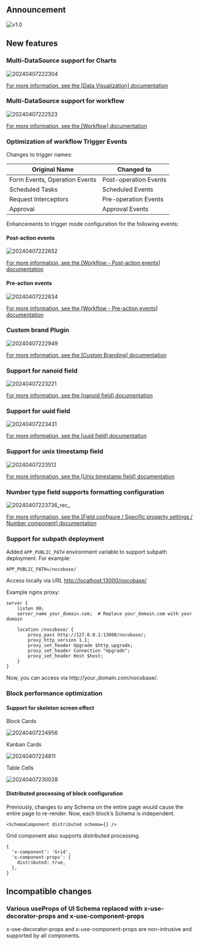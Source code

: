 ## Announcement

![v1.0](https://nocobase-docs.oss-cn-beijing.aliyuncs.com/img_v3_029o_3dd91ba0-bb96-4315-a273-208f06d432fg.png)

## New features

### Multi-DataSource support for Charts

![20240407222304](https://nocobase-docs.oss-cn-beijing.aliyuncs.com/20240407222304.png)

[For more information, see the [Data Visualization] documentation](https://docs.nocobase.com/handbook/data-visualization)

### Multi-DataSource support for workflow

![20240407222523](https://nocobase-docs.oss-cn-beijing.aliyuncs.com/20240407222523.png)

[For more information, see the [Workflow] documentation](https://docs.nocobase.com/handbook/workflow)

### Optimization of workflow Trigger Events

Changes to trigger names:


| Original Name                 | Changed to            |
| ----------------------------- | --------------------- |
| Form Events, Operation Events | Post-operation Events |
| Scheduled Tasks               | Scheduled Events      |
| Request Interceptors          | Pre-operation Events  |
| Approval                      | Approval Events       |

Enhancements to trigger mode configuration for the following events:

#### Post-action events

![20240407222652](https://nocobase-docs.oss-cn-beijing.aliyuncs.com/20240407222652.png)

[For more information, see the [Workflow - Post-action events] documentation](https://docs.nocobase.com/handbook/workflow-custom-action-trigger)

#### Pre-action events

![20240407222834](https://nocobase-docs.oss-cn-beijing.aliyuncs.com/20240407222834.png)

[For more information, see the [Workflow - Pre-action events] documentation](https://docs.nocobase.com/handbook/workflow-request-interceptor)

### Custom brand Plugin

![20240407222949](https://nocobase-docs.oss-cn-beijing.aliyuncs.com/20240407222949.png)

[For more information, see the [Custom Branding] documentation](https://docs.nocobase.com/handbook/custom-brand)

### Support for nanoid field

![20240407223221](https://nocobase-docs.oss-cn-beijing.aliyuncs.com/20240407223221.png)

[For more information, see the [nanoid field] documentation](https://docs.nocobase.com/handbook/data-modeling/collection-fields/advanced/nano-id)

### Support for uuid field

![20240407223431](https://nocobase-docs.oss-cn-beijing.aliyuncs.com/20240407223431.png)

[For more information, see the [uuid field] documentation](https://docs.nocobase.com/handbook/data-modeling/collection-fields/advanced/uuid)

### Support for unix timestamp field

![20240407223512](https://nocobase-docs.oss-cn-beijing.aliyuncs.com/20240407223512.png)

[For more information, see the [Unix timestamp field] documentation](https://docs.nocobase.com/handbook/data-modeling/collection-fields/datetime/unix-timestamp)

### Number type field supports formatting configuration

![20240407223736_rec_](https://nocobase-docs.oss-cn-beijing.aliyuncs.com/20240407223736_rec_.gif)

[For more information, see the [Field configure / Specific property settings / Number component] documentation](https://docs.nocobase.com/handbook/ui/fields/field-settings/number-format)

### Support for subpath deployment

Added `APP_PUBLIC_PATH` environment variable to support subpath deployment. For example:

```
APP_PUBLIC_PATH=/nocobase/
```

Access locally via URL [http://localhost:13000/nocobase/](http://localhost:13000/nocobase/)

Example nginx proxy:

```
server {
    listen 80;
    server_name your_domain.com;  # Replace your_domain.com with your domain

    location /nocobase/ {
        proxy_pass http://127.0.0.1:13000/nocobase/;
        proxy_http_version 1.1;
        proxy_set_header Upgrade $http_upgrade;
        proxy_set_header Connection "Upgrade";
        proxy_set_header Host $host;
    }
}
```

Now, you can access via http://your\_domain.com/nocobase/.

### Block performance optimization

#### Support for skeleton screen effect

Block Cards

![20240407224956](https://nocobase-docs.oss-cn-beijing.aliyuncs.com/20240407224956.png)

Kanban Cards

![20240407224811](https://nocobase-docs.oss-cn-beijing.aliyuncs.com/20240407224811.png)

Table Cells

![20240407230028](https://nocobase-docs.oss-cn-beijing.aliyuncs.com/20240407230028.png)

#### Distributed processing of block configuration

Previously, changes to any Schema on the entire page would cause the entire page to re-render. Now, each block’s Schema is independent.

```
<SchemaComponent distributed schema={} />
```

Grid component also supports distributed processing.

```
{
  'x-component': 'Grid',
  'x-component-props': {
    distributed: true,
  },
}
```

## Incompatible changes

### Various useProps of UI Schema replaced with x-use-decorator-props and x-use-component-props

x-use-decorator-props and x-use-component-props are non-intrusive and supported by all components.
